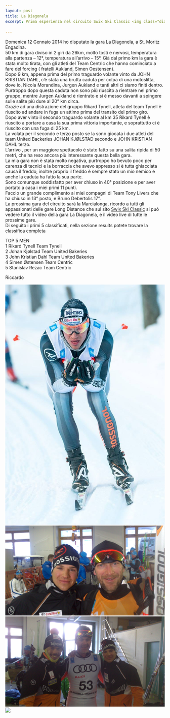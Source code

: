 ```yaml
---
layout: post
title: La Diagonela
excerpt: Prima esperienza nel circuito Swix Ski Classic <img class="diagoimg" src="/images/diagonela.jpg">

---
```


Domenica 12 Gennaio 2014 ho disputato la gara La Diagonela, a St. Moritz Engadina.<br>
50 km di gara diviso in 2 giri da 26km, molto tosti e nervosi, temperatura alla partenza – 12°, temperatura all’arrivo – 15°. Già dal primo km la gara è stata molto tirata, con gli atleti del Team Centric che hanno cominciato a fare del forcing ( fratelli Aukland, Simen Oestensen).<br>
Dopo 9 km, appena prima del primo traguardo volante vinto da JOHN KRISTIAN DAHL, c’è stata una brutta caduta per colpa di una motoslitta, dove io, Nicola Morandina, Jurgen Aukland e tanti altri ci siamo finiti dentro.<br>
Purtroppo dopo questa caduta non sono più riuscito a rientrare nel primo gruppo, mentre Jurgen Aukland è rientrato e si è messo davanti a spingere sulle salite più dure al 20° km circa.<br>
Grazie ad una distrazione del gruppo Rikard Tynell, atleta del team Tynell è riuscito ad andare in fuga un attimo prima del transito del primo giro.<br>
Dopo aver vinto il secondo traguardo volante al km 35 Rikard Tynell è riuscito a portare a casa la sua prima vittoria importante, e soprattutto ci è riuscito con una fuga di 25 km.<br>
La volata per il secondo e terzo posto se la sono giocata i due atleti del team United Backeries JOHAN KJØLSTAD secondo e JOHN KRISTIAN DAHL terzo.<br>
L’arrivo , per un maggiore spettacolo è stato fatto su una salita ripida di 50 metri, che ha reso ancora più interessante questa bella gara.<br>
La mia gara non è stata molto negativa, purtroppo ho bevuto poco per carenza di tecnici e la borraccia che avevo appresso si è tutta ghiacciata causa il freddo, inoltre proprio il freddo è sempre stato un mio nemico e anche la caduta ha fatto la sua parte.<br>
Sono comunque soddisfatto per aver chiuso in 40° posizione e per aver portato a casa i miei primi 11 punti.<br>
Faccio un grande complimento ai miei compagni di Team Tony Livers che ha chiuso in 13° posto, e Bruno Debertolis 17°.<br>
La prossima gara del circuito sarà la Marcialonga, ricordo a tutti gli appassionati delle gare Long Distance che sul sito <a href="http:\\swixskiclassics.com">Swix Ski Classic</a> si può vedere tutto il video della gara La Diagonela, e il video live di tutte le prossime gare.<br>
Di seguito i primi 5 classificati, nella sezione results potete trovare la classifica completa

TOP 5 MEN<br>
1 Rikard Tynell Team Tynell<br>
2 Johan Kjølstad Team United Bakeries<br>
3 John Kristian Dahl Team United Bakeries<br>
4 Simen Østensen Team Centric<br>
5 Stanislav Rezac Team Centric<br>

Riccardo


<a href="/images/diagonela.jpg"><img class="postimg" src="/images/diagonela.jpg"></a>
<a href="/images/gilberto.jpg"><img class="postimg" src="/images/gilberto.jpg"></a>
<a href="/images/teammates.jpg"><img class="postimg" src="/images/teammates.jpg"></a>
<a href="/images/diagopodio.jpg"><img class="postimg" src="/images/diagopodio.jpg"></a>

